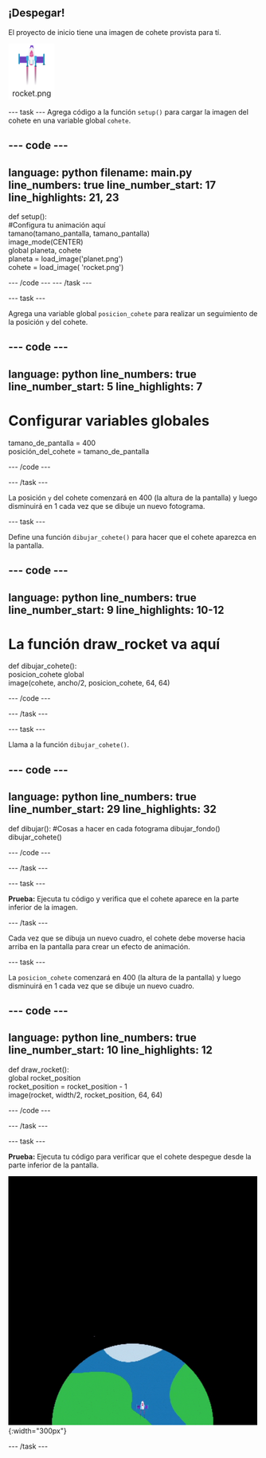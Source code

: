 ## ¡Despegar!

El proyecto de inicio tiene una imagen de cohete provista para tí.

![Imagen del cohete en la galería de imágenes del editor de código.](images/rocket_image.png)

--- task --- Agrega código a la función `setup()` para cargar la imagen del cohete en una variable global `cohete`.

<div class="c-project-code">

--- code ---
---
language: python filename: main.py line_numbers: true line_number_start: 17
line_highlights: 21, 23
---

def setup():   
#Configura tu animación aquí   
tamano(tamano_pantalla, tamano_pantalla)   
image_mode(CENTER)   
global planeta, cohete   
planeta = load_image('planet.png')    
cohete = load_image( 'rocket.png')

--- /code --- --- /task ---

--- task ---

Agrega una variable global `posicion_cohete` para realizar un seguimiento de la posición `y` del cohete.

--- code ---
---
language: python line_numbers: true line_number_start: 5
line_highlights: 7
---

# Configurar variables globales
tamano_de_pantalla = 400    
posición_del_cohete = tamano_de_pantalla

--- /code ---

--- /task ---


La posición `y` del cohete comenzará en 400 (la altura de la pantalla) y luego disminuirá en 1 cada vez que se dibuje un nuevo fotograma.

--- task ---

Define una función `dibujar_cohete()` para hacer que el cohete aparezca en la pantalla.

--- code ---
---
language: python line_numbers: true line_number_start: 9
line_highlights: 10-12
---

# La función draw_rocket va aquí
def dibujar_cohete():   
posicion_cohete global      
image(cohete, ancho/2, posicion_cohete, 64, 64)


--- /code ---

--- /task ---

--- task ---

Llama a la función `dibujar_cohete()`.

--- code ---
---
language: python line_numbers: true line_number_start: 29
line_highlights: 32
---

def dibujar(): #Cosas a hacer en cada fotograma dibujar_fondo() dibujar_cohete()


--- /code ---

--- /task ---

--- task ---

**Prueba:** Ejecuta tu código y verifica que el cohete aparece en la parte inferior de la imagen.

--- /task ---


Cada vez que se dibuja un nuevo cuadro, el cohete debe moverse hacia arriba en la pantalla para crear un efecto de animación.


--- task ---

La `posicion_cohete` comenzará en 400 (la altura de la pantalla) y luego disminuirá en 1 cada vez que se dibuje un nuevo cuadro.


--- code ---
---
language: python line_numbers: true line_number_start: 10
line_highlights: 12
---

def draw_rocket():   
global rocket_position     
rocket_position = rocket_position - 1    
image(rocket, width/2, rocket_position, 64, 64)

--- /code ---

--- /task ---


--- task ---

**Prueba:** Ejecuta tu código para verificar que el cohete despegue desde la parte inferior de la pantalla.


![Un cohete que vuela a una velocidad constante desde la parte inferior hasta la parte superior de la pantalla.](images/fly.gif){:width="300px"}

--- /task ---

